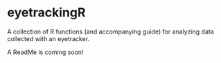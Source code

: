 eyetrackingR
=====================================

A collection of R functions (and accompanying guide) for analyzing data collected with an eyetracker.

A ReadMe is coming soon!